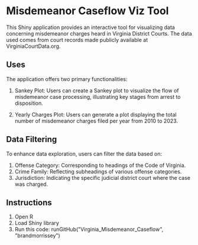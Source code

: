# Misdemeanor Caseflow Viz Tool

This Shiny application provides an interactive tool for visualizing data concerning misdemeanor charges heard in Virginia District Courts. The data used comes from court records made publicly available at VirginiaCourtData.org.

## Uses
The application offers two primary functionalities:

1) Sankey Plot: Users can create a Sankey plot to visualize the flow of misdemeanor case processing, illustrating key stages from arrest to disposition.

2) Yearly Charges Plot: Users can generate a plot displaying the total number of misdemeanor charges filed per year from 2010 to 2023.

## Data Filtering
To enhance data exploration, users can filter the data based on:

1) Offense Category: Corresponding to headings of the Code of Virginia.
2) Crime Family: Reflecting subheadings of various offense categories.
3) Jurisdiction: Indicating the specific judicial district court where the case was charged.


## Instructions
1) Open R
2) Load Shiny library
3) Run this code: runGitHub("Virginia_Misdemeanor_Caseflow", "brandmorrissey")
